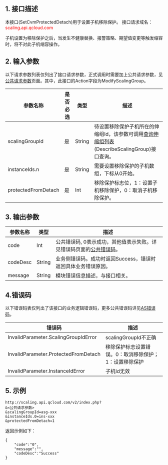 
## 1. 接口描述
本接口(SetCvmProtectedDetach)用于设置子机移除保护。
接口请求域名：<font style="color:red">scaling.api.qcloud.com</font>

子机设置为移除保护之后，当发生不健康替换、报警策略、期望值变更等触发缩容时，将不对此子机缩容操作。

## 2. 输入参数
以下请求参数列表仅列出了接口请求参数，正式调用时需要加上公共请求参数，见<a href="/doc/api/372/4153" title="公共请求参数">公共请求参数</a>页面。其中，此接口的Action字段为ModifyScalingGroup。

| 参数名称 | 是否必选  | 类型 | 描述 |
|---------|---------|---------|------|
| scalingGroupId | 是 | String | 待设置移除保护子机所在的伸缩组Id，该参数可调用<a href="/doc/api/372/查询伸缩组列表" title="查询伸缩组列表">查询伸缩组列表</a>(DescribeScalingGroup)接口查询。|
| instanceIds.n | 是 | String | 需要设置移除保护的子机数组，下标从0开始。|
| protectedFromDetach | 是 | Int | 移除保护标志位，1：设置子机移除保护，0：取消子机移除保护。|



## 3. 输出参数
| 参数名称 | 类型 | 描述 |
|---------|---------|---------|
| code | Int | 公共错误码, 0表示成功，其他值表示失败。详见错误码页面的<a href="/document/api/377/4173" title="公共错误码">公共错误码</a>。|
| codeDesc | String |业务侧错误码。成功时返回Success，错误时返回具体业务错误原因。|
| message | String | 模块错误信息描述，与接口相关。|
## 4.错误码
以下错误码表仅列出了该接口的业务逻辑错误码，更多公共错误码详见[AS错误码](/doc/api/372/4173)。

|错误码|描述|
|----|------|
|InvalidParameter.ScalingGroupIdError|scalingGroupId不正确|
|InvalidParameter.ProtectedFromDetach|移除保护标志设置错误。0：取消移除保护；1：设置移除保护|
|InvalidParameter.InstanceIdError|子机Id无效|

## 5. 示例
```
http://scaling.api.qcloud.com/v2/index.php?
&<公共请求参数>
&scalingGroupId=asg-xxx
&instanceIds.0=ins-xxx
&protectedFromDetach=1
```
返回示例如下：
```
{
    "code":"0",
    "message":"",
    "codeDesc":"Success"         
}
```

